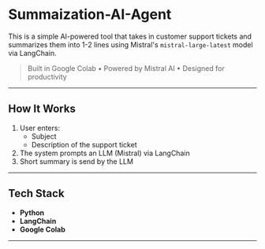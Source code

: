 # Summaization-AI-Agent

This is a simple AI-powered tool that takes in customer support tickets and summarizes them into 1-2 lines using Mistral's `mistral-large-latest` model via LangChain.

> Built in Google Colab • Powered by Mistral AI • Designed for productivity
---
## How It Works

1. User enters:
   - Subject
   - Description of the support ticket
2. The system prompts an LLM (Mistral) via LangChain
3. Short summary is send by the LLM

---

## Tech Stack

- **Python**
- **LangChain**
- **Google Colab**

---
